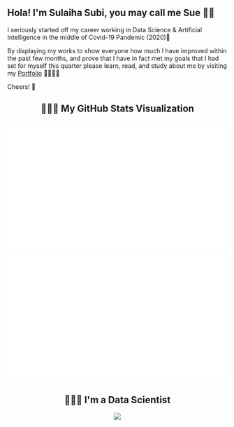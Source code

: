 ## Hola! I'm Sulaiha Subi, you may call me Sue 👋🏻
I seriously started off my career working in Data Science & Artificial Intelligence in the middle of Covid-19 Pandemic (2020)🦠

By displaying my works to show everyone how much I have improved within the past few months, and prove that I have in fact met my goals that I had set for myself this quarter please learn, read, and study about me by visiting my <a href="https://sulaihasubi.github.io">Portfolio</a> 👩🏻‍💻✨

Cheers! 🥂
<!-- 
## 👩🏻‍💻 [GitHub Stats Visualization](https://github.com/sulaihasubi/github-stats) -->
<h2 align="center">👩🏻‍💻 My GitHub Stats Visualization</h2>

<a align="center" href="https://github.com/sulaihasubi/github-stats">
  
![](https://github.com/sulaihasubi/github-stats/blob/master/generated/overview.svg)
![](https://github.com/sulaihasubi/github-stats/blob/master/generated/languages.svg)
  
</a>

<h2 align="center">👩🏻‍🔬 I'm a Data Scientist</h2>
<p align="center">
  <a href="https://github.com/sulaihasubi/github-profile-trophy">
  <img width=800 src="https://github-profile-trophy.vercel.app/?username=sulaihasubi&column=8&theme=gruvbox&margin-w=15&no-frame=true"/>
</p>

<!--
**sulaihasubi/sulaihasubi** is a ✨ _special_ ✨ repository because its `README.md` (this file) appears on your GitHub profile.
-->
<!-- <h2 align="center">✔️ Github Stats</h2>
<p align="center">
  <img src="https://github-readme-stats.vercel.app/api?username=sulaihasubi&show_icons=true&include_all_commits">
</p>

<h2 align="center">🖥️ Programming Languages</h2>
<p align="center">
  <img src="https://github-readme-stats.vercel.app/api/top-langs/?username=sulaihasubi&layout=compact&langs_count=10&card_width=445"> -->
</p>

<!-- <h2 align="center">⏰ Time Spend</h2>
<p align="center">
  <img src="https://github-readme-stats.vercel.app/api/wakatime?username=sulaihasubi&layout=compact&langs_count=10&?style=flat-square">
</p> -->

<!--  This is stat one by one -->
<!-- ![Sulaiha Subi's GitHub stats](https://github-readme-stats.vercel.app/api?username=sulaihasubi&show_icons=true&include_all_commits)



[![Top Langs](https://github-readme-stats.vercel.app/api/top-langs/?username=sulaihasubi&layout=compact&langs_count=10&card_width=445)](https://github.com/sulaihasubi/github-readme-stats)


[![Sulaiha Subi's wakatime stats](https://github-readme-stats.vercel.app/api/wakatime?username=willianrod&layout=compact&langs_count=10&?style=flat-square)](https://github.com/anuraghazra/github-readme-stats) -->
<!--  This is stat one by one -->


<!--  Side by Side Setting -->
<!-- <a href="https://github-readme-stats.vercel.app/api?username=sulaihasubi&show_icons=true&include_all_commits">
  <img align="center" src="https://github-readme-stats.vercel.app/api?username=sulaihasubi&show_icons=true&include_all_commits" />
</a>
<a href="https://github.com/sulaihasubi/github-readme-stats">
  <img align="center" src="https://github-readme-stats.vercel.app/api/top-langs/?username=sulaihasubi&layout=compact&langs_count=9&card_width=400"/>
</a>
 -->
<!--  Side by Side Setting -->
